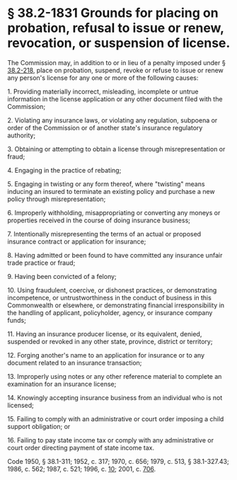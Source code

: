 # § 38.2-1831 Grounds for placing on probation, refusal to issue or renew, revocation, or suspension of license.

<p>The Commission may, in addition to or in lieu of a penalty imposed under § <a href='http://law.lis.virginia.gov/vacode/38.2-218/'>38.2-218</a>, place on probation, suspend, revoke or refuse to issue or renew any person's license for any one or more of the following causes:</p><p>1. Providing materially incorrect, misleading, incomplete or untrue information in the license application or any other document filed with the Commission;</p><p>2. Violating any insurance laws, or violating any regulation, subpoena or order of the Commission or of another state's insurance regulatory authority;</p><p>3. Obtaining or attempting to obtain a license through misrepresentation or fraud;</p><p>4. Engaging in the practice of rebating;</p><p>5. Engaging in twisting or any form thereof, where "twisting" means inducing an insured to terminate an existing policy and purchase a new policy through misrepresentation;</p><p>6. Improperly withholding, misappropriating or converting any moneys or properties received in the course of doing insurance business;</p><p>7. Intentionally misrepresenting the terms of an actual or proposed insurance contract or application for insurance;</p><p>8. Having admitted or been found to have committed any insurance unfair trade practice or fraud;</p><p>9. Having been convicted of a felony;</p><p>10. Using fraudulent, coercive, or dishonest practices, or demonstrating incompetence, or untrustworthiness in the conduct of business in this Commonwealth or elsewhere, or demonstrating financial irresponsibility in the handling of applicant, policyholder, agency, or insurance company funds;</p><p>11. Having an insurance producer license, or its equivalent, denied, suspended or revoked in any other state, province, district or territory;</p><p>12. Forging another's name to an application for insurance or to any document related to an insurance transaction;</p><p>13. Improperly using notes or any other reference material to complete an examination for an insurance license;</p><p>14. Knowingly accepting insurance business from an individual who is not licensed;</p><p>15. Failing to comply with an administrative or court order imposing a child support obligation; or</p><p>16. Failing to pay state income tax or comply with any administrative or court order directing payment of state income tax.</p><p>Code 1950, § 38.1-311; 1952, c. 317; 1970, c. 656; 1979, c. 513, § 38.1-327.43; 1986, c. 562; 1987, c. 521; 1996, c. <a href='http://lis.virginia.gov/cgi-bin/legp604.exe?961+ful+CHAP0010'>10</a>; 2001, c. <a href='http://lis.virginia.gov/cgi-bin/legp604.exe?011+ful+CHAP0706'>706</a>.</p>